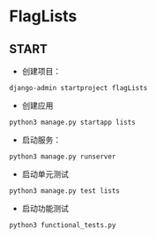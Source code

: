 # FlagLists

## START
+ 创建项目：
```shell
django-admin startproject flagLists
```
+ 创建应用
```shell
python3 manage.py startapp lists
```
+ 启动服务：
```shell
python3 manage.py runserver
```
+ 启动单元测试
```shell
python3 manage.py test lists
```
+ 启动功能测试
```shell
python3 functional_tests.py
```